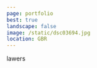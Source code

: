 ```yaml
---
page: portfolio
best: true
landscape: false
image: /static/dsc03694.jpg
location: GBR
---
```

lawers